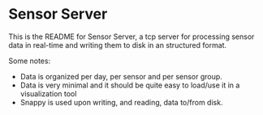 # Sensor Server

This is the README for Sensor Server, a tcp server for processing sensor data in real-time and writing them to disk in an structured format.

Some notes:

- Data is organized per day, per sensor and per sensor group.
- Data is very minimal and it should be quite easy to load/use it in a visualization tool
- Snappy is used upon writing, and reading, data to/from disk.
